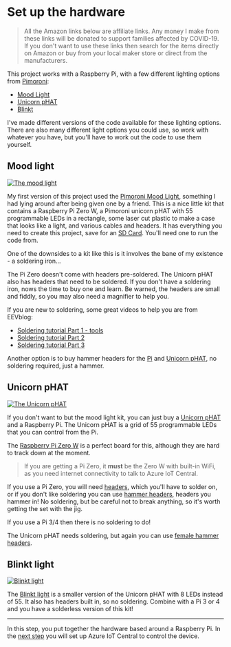 # Set up the  hardware

> All the Amazon links below are affiliate links. Any money I make from these links will be donated to support families affected by COVID-19. If you don't want to use these links then search for the items directly on Amazon or buy from your local maker store or direct from the manufacturers.

This project works with a Raspberry Pi, with a few different lighting options from [Pimoroni](https://shop.pimoroni.com):

* [Mood Light](https://amzn.to/2TMqckO)
* [Unicorn pHAT](https://amzn.to/2U02HUl)
* [Blinkt](https://shop.pimoroni.com/products/blinkt)

I've made different versions of the code available for these lighting options. There are also many different light options you could use, so work with whatever you have, but you'll have to work out the code to use them yourself.

## Mood light

[![The mood light](https://cdn.shopify.com/s/files/1/0174/1800/products/zero-w-kits-square-2_284x284.jpg?v=1488325554)](https://amzn.to/2TMqckO)

My first version of this project used the [Pimoroni Mood Light](https://amzn.to/2TMqckO), something I had lying around after being given one by a friend. This is a nice little kit that contains a Raspberry Pi Zero W, a Pimoroni unicorn pHAT with 55 programmable LEDs in a rectangle, some laser cut plastic to make a case that looks like a light, and various cables and headers. It has everything you need to create this project, save for an [SD Card](https://amzn.to/38L5VAk). You'll need one to run the code from.

One of the downsides to a kit like this is it involves the bane of my existence - a soldering iron...

The Pi Zero doesn't come with headers pre-soldered. The Unicorn pHAT also has headers that need to be soldered. If you don't have a soldering iron, nows the time to buy one and learn. Be warned, the headers are small and fiddly, so you may also need a magnifier to help you.

If you are new to soldering, some great videos to help you are from EEVblog:

* [Soldering tutorial Part 1 - tools](https://youtu.be/J5Sb21qbpEQ)
* [Soldering tutorial Part 2](https://youtu.be/fYz5nIHH0iY)
* [Soldering tutorial Part 3](https://youtu.be/b9FC9fAlfQE)

Another option is to buy hammer headers for the [Pi](https://shop.pimoroni.com/products/gpio-hammer-header?variant=35643318026) and [Unicorn pHAT](https://shop.pimoroni.com/products/gpio-hammer-header?variant=35643317962), no soldering required, just a hammer.

## Unicorn pHAT

[![The Unicorn pHAT](https://cdn.shopify.com/s/files/1/0174/1800/products/blinkenlights-large-1_1024x1024_fa43c980-1fe2-4514-97f6-2d47e0fc9fb9_284x284.jpg?v=1539264278)](https://amzn.to/2U02HUl)

If you don't want to but the mood light kit, you can just buy a [Unicorn pHAT](https://amzn.to/2U02HUl) and a Raspberry Pi. The Unicorn pHAT is a grid of 55 programmable LEDs that you can control from the Pi.

The [Raspberry Pi Zero W](https://amzn.to/3cRtfj7) is a perfect board for this, although they are hard to track down at the moment.

> If you are getting a Pi Zero, it **must** be the Zero W with built-in WiFi, as you need internet connectivity to talk to Azure IoT Central.

If you use a Pi Zero, you will need [headers](https://amzn.to/2wV1uWh), which you'll have to solder on, or if you don't like soldering you can use [hammer headers](https://shop.pimoroni.com/products/gpio-hammer-header?variant=35643318026), headers you hammer in! No soldering, but be careful not to break anything, so it's worth getting the set with the jig.

If you use a Pi 3/4 then there is no soldering to do!

The Unicorn pHAT needs soldering, but again you can use [female hammer headers](https://shop.pimoroni.com/products/gpio-hammer-header?variant=35643317962).

## Blinkt light

[![Blinkt light](https://cdn.shopify.com/s/files/1/0174/1800/products/Blinkt_67c0ebde-d0ab-474f-be1a-3a05b1e35489_284x284.JPG?v=1495811024)](https://shop.pimoroni.com/products/blinkt)

The [Blinkt light](https://shop.pimoroni.com/products/blinkt) is a smaller version of the Unicorn pHAT with 8 LEDs instead of 55. It also has headers built in, so no soldering. Combine with a Pi 3 or 4 and you have a solderless version of this kit!

<hr>

In this step, you put together the hardware based around a Raspberry Pi. In the [next step](./configure-iot-central.md) you will set up Azure IoT Central to control the device.

